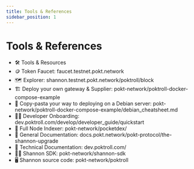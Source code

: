 ```yaml
---
title: Tools & References
sidebar_position: 1
---
```


# Tools & References <!-- omit in toc -->

- 🛠️ Tools & Resources
- 🪙 Token Faucet: faucet.testnet.pokt.network
- 🗺️ Explorer: shannon.testnet.pokt.network/poktroll/block
- 🏗️ Deploy your own gateway & Supplier: pokt-network/poktroll-docker-compose-example
- 🍝 Copy-pasta your way to deploying on a Debian server: pokt-network/poktroll-docker-compose-example/debian_cheatsheet.md
- 🧑‍💻 Developer Onboarding: dev.poktroll.com/develop/developer_guide/quickstart
- 💽 Full Node Indexer: pokt-network/pocketdex/
- 📖 General Documentation: docs.pokt.network/pokt-protocol/the-shannon-upgrade
- 📒 Technical Documentation: dev.poktroll.com/
- 🧑‍💻 Shannon SDK: pokt-network/shannon-sdk
- 🖥️ Shannon source code: pokt-network/poktroll
